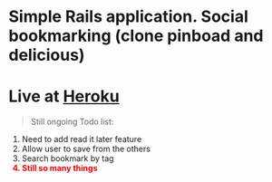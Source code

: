 # Simple Rails application. Social bookmarking (clone pinboad and delicious)
# Live at <a href="https://social-bookmarking.herokuapp.com/" target="_blank">Heroku</a>
> Still ongoing 
> Todo list:
<ol>
    <li>Need to add read it later feature</li>
    <li>Allow user to save from the others</li>
    <li>Search bookmark by tag</li>
    <li style="color:red;font-weight:bold">Still so many things</li>
</ol>
